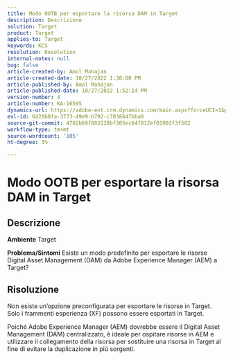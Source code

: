 ```yaml
---
title: Modo OOTB per esportare la risorsa DAM in Target
description: Descrizione
solution: Target
product: Target
applies-to: Target
keywords: KCS
resolution: Resolution
internal-notes: null
bug: false
article-created-by: Amol Mahajan
article-created-date: 10/27/2022 1:38:00 PM
article-published-by: Amol Mahajan
article-published-date: 10/27/2022 1:52:14 PM
version-number: 4
article-number: KA-16595
dynamics-url: https://adobe-ent.crm.dynamics.com/main.aspx?forceUCI=1&pagetype=entityrecord&etn=knowledgearticle&id=86fb7590-fc55-ed11-bba2-6045bd006793
exl-id: 6d20b8fa-3773-49e9-b792-c7038647bba0
source-git-commit: 4702b69f883128bf305ec64f012ef01903f3f582
workflow-type: tm+mt
source-wordcount: '105'
ht-degree: 3%

---
```


# Modo OOTB per esportare la risorsa DAM in Target

## Descrizione

<b>Ambiente</b>
Target


<b>Problema/Sintomi</b>
Esiste un modo predefinito per esportare le risorse Digital Asset Management (DAM) da Adobe Experience Manager (AEM) a Target?


## Risoluzione


Non esiste un’opzione preconfigurata per esportare le risorse in Target. Solo i frammenti esperienza (XF) possono essere esportati in Target.

Poiché Adobe Experience Manager (AEM) dovrebbe essere il Digital Asset Management (DAM) centralizzato, è ideale per ospitare risorse in AEM e utilizzare il collegamento della risorsa per sostituire una risorsa in Target al fine di evitare la duplicazione in più sorgenti.
